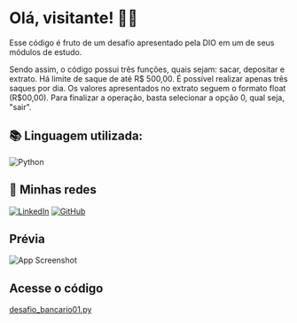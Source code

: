 
# Olá, visitante! 💜🌟

Esse código é fruto de um desafio apresentado pela DIO em um de seus módulos de estudo.

Sendo assim, o código possui três funções, quais sejam: sacar, depositar e extrato. Há limite de saque de até R$ 500,00. É possível realizar apenas três saques por dia. Os valores apresentados no extrato seguem o formato float (R$00,00). Para finalizar a operação, basta selecionar a opção 0, qual seja, "sair".



## 📚 Linguagem utilizada:
![Python](https://img.shields.io/badge/python-3670A0?style=for-the-badge&logo=python&logoColor=ffdd54)


## 📱 Minhas redes
[![LinkedIn](https://img.shields.io/badge/LinkedIn-0077B5?style=for-the-badge&logo=linkedin&logoColor=white)](https://www.linkedin.com/in/rayane-aparecida-bitencourt-ribeiro-30b60019b/) [![GitHub](https://img.shields.io/badge/GitHub-100000?style=for-the-badge&logo=github&logoColor=white)](https://github.com/rayanneri)

## Prévia

![App Screenshot](https://i.ibb.co/G7ZZZ2Z/desafio-bancario.png)

## Acesse o código
[desafio_bancario01.py](https://github.com/rayanneri/desafio_bancario.py/blob/main/desafio%20bancario/desafio_bancario01.py)
